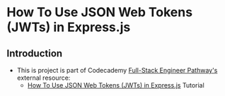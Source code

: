 # How To Use JSON Web Tokens (JWTs) in Express.js
## Introduction

- This is project is part of Codecademy [Full-Stack Engineer Pathway's](https://www.codecademy.com/learn/paths/full-stack-engineering-cfb) external resource:
    - [How To Use JSON Web Tokens (JWTs) in Express.js](https://www.digitalocean.com/community/tutorials/nodejs-jwt-expressjs) Tutorial